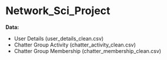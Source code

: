 # Network_Sci_Project

**Data:**

- User Details (user_details_clean.csv) 
- Chatter Group Activity (chatter_activity_clean.csv)
- Chatter Group Membership (chatter_membership_clean.csv)

